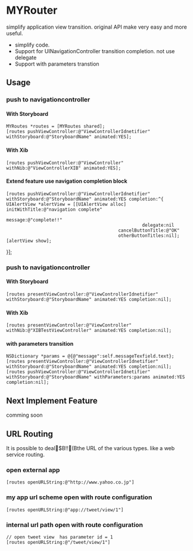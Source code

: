 MYRouter
====

simplify application view transition. original API make very easy and more useful.

- simplify code.
- Support for UINavigationController transition completion. not use delegate
- Support with parameters transtion

## Usage

### push to navigationcontroller
#### With Storyboard

    MYRoutes *routes = [MYRoutes shared];
    [routes pushViewController:@"ViewControllerIdnetifier" withStoryboard:@"StoryboardName" animated:YES];

#### With Xib

    [routes pushViewController:@"ViewController" withNib:@"ViewControllerXIB" animated:YES];

#### Extend feature use navigation completion block

    [routes pushViewController:@"ViewControllerIdnetifier" withStoryboard:@"StoryboardName" animated:YES completion:^{
    UIAlertView *alertView = [[UIAlertView alloc] initWithTitle:@"navigation complete"
                                                        message:@"complete!!"
                                                       delegate:nil
                                              cancelButtonTitle:@"OK"
                                              otherButtonTitles:nil];
    [alertView show];

}];

### push to navigationcontroller
#### With Storyboard

    [routes presentViewController:@"ViewControllerIdnetifier" withStoryboard:@"StoryboardName" animated:YES completion:nil];

#### With Xib

    [routes presentViewController:@"ViewController" withNib:@"XIBTestViewController" animated:YES completion:nil];

#### with parameters transition

    NSDictionary *params = @{@"message":self.messageTexfield.text};
    [routes presentViewController:@"ViewControllerIdnetifier" withStoryboard:@"StoryboardName" animated:YES completion:nil];
    [routes pushViewController:@"ViewControllerIdnetifier" withStoryboard:@"StoryboardName" withParameters:params animated:YES completion:nil];

## Next Implement Feature

comming soon

## URL Routing

It is possible to deal$B!!(Bthe URL of the various types. like a web service routing.
### open external app

    [routes openURLString:@"http://www.yahoo.co.jp"]

### my app url scheme open with route configuration

    [routes openURLString:@"app://tweet/view/1"]

### internal url path open with route configuration

    // open tweet view  has parameter id = 1 
    [routes openURLString:@"/tweet/view/1"]

